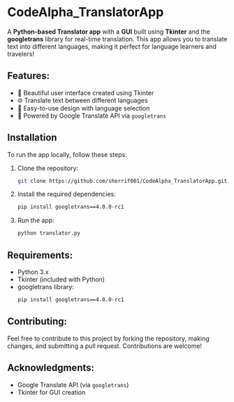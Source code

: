 # CodeAlpha_TranslatorApp

A **Python-based Translator app** with a **GUI** built using **Tkinter** and the **googletrans** library for real-time translation. This app allows you to translate text into different languages, making it perfect for language learners and travelers!

## Features:
- 🎨 Beautiful user interface created using Tkinter
- 🌐 Translate text between different languages
- 📱 Easy-to-use design with language selection
- 🤖 Powered by Google Translate API via `googletrans`

## Installation

To run the app locally, follow these steps:

1. Clone the repository:
    ```bash
    git clone https://github.com/sherrif001/CodeAlpha_TranslatorApp.git
    ```

2. Install the required dependencies:
    ```bash
    pip install googletrans==4.0.0-rc1
    ```

3. Run the app:
    ```bash
    python translator.py
    ```

## Requirements:
- Python 3.x
- Tkinter (included with Python)
- googletrans library:
    ```bash
    pip install googletrans==4.0.0-rc1
    ```


## Contributing:
Feel free to contribute to this project by forking the repository, making changes, and submitting a pull request. Contributions are welcome!


## Acknowledgments:
- Google Translate API (via `googletrans`)
- Tkinter for GUI creation
